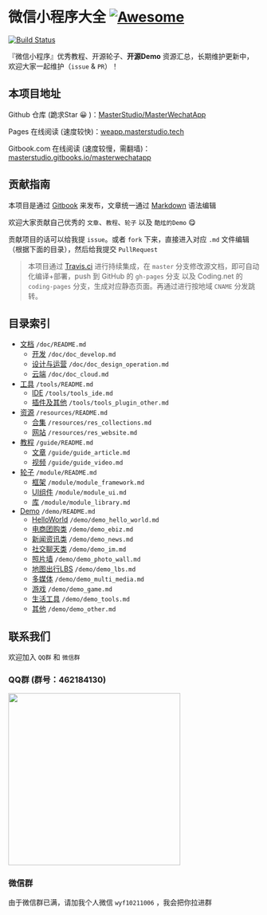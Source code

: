 # 微信小程序大全 [![Awesome](https://ws3.sinaimg.cn/large/006tNc79ly1fhkva866jij302n00k0rq.jpg)](https://github.com/MasterStudio/MasterCenter)

[![Build Status](https://travis-ci.org/MasterStudio/MasterWechatApp.svg?branch=master)](https://travis-ci.org/MasterStudio/MasterWechatApp)

『微信小程序』优秀教程、开源轮子、**开源Demo** 资源汇总，长期维护更新中，欢迎大家一起维护（`issue` & `PR`）！

## 本项目地址

Github 仓库 (跪求Star 😀 )：[MasterStudio/MasterWechatApp](https://github.com/MasterStudio/MasterWechatApp)

Pages 在线阅读 (速度较快)：[weapp.masterstudio.tech](http://weapp.masterstudio.tech/)

Gitbook.com 在线阅读 (速度较慢，需翻墙)：[masterstudio.gitbooks.io/masterwechatapp](https://masterstudio.gitbooks.io/masterwechatapp/)

## 贡献指南

本项目是通过 [Gitbook](https://github.com/MasterStudio/MasterGitbook) 来发布，文章统一通过 [Markdown](http://www.jianshu.com/p/q81RER) 语法编辑

欢迎大家贡献自己优秀的 `文章`、`教程`、`轮子` 以及 `酷炫的Demo` 😋

贡献项目的话可以给我提 `issue`。或者 `fork` 下来，直接进入对应 `.md` 文件编辑（根据下面的目录），然后给我提交 `PullRequest`

> 本项目通过 [Travis.ci](https://travis-ci.org/MasterStudio/MasterWechatApp) 进行持续集成，在 `master` 分支修改源文档，即可自动化编译+部署，push 到 GitHub 的 `gh-pages` 分支 以及 Coding.net 的 `coding-pages` 分支，生成对应静态页面。再通过进行按地域 `CNAME` 分发跳转。

## 目录索引

- [文档](doc/README.md)  `/doc/README.md`
  - [开发](doc/doc_develop.md)    `/doc/doc_develop.md`
  - [设计与运营](doc/doc_design_operation.md)  `/doc/doc_design_operation.md`
  - [云端](doc/doc_cloud.md) `/doc/doc_cloud.md`
- [工具](tools/README.md) `/tools/README.md`
  - [IDE](tools/tools_ide.md)   `/tools/tools_ide.md`
  - [插件及其他](tools/tools_plugin_other.md)  `/tools/tools_plugin_other.md`
- [资源](resources/README.md)  `/resources/README.md`
  - [合集](resources/res_collections.md)  `/resources/res_collections.md`
  - [网站](resources/res_website.md)  `/resources/res_website.md`
- [教程](guide/README.md)  `/guide/README.md`
  - [文章](guide/guide_article.md)  `/guide/guide_article.md`
  - [视频](guide/guide_video.md)  `/guide/guide_video.md`
- [轮子](module/README.md)  `/module/README.md`
  - [框架](module/module_framework.md)  `/module/module_framework.md`
  - [UI组件](module/module_ui.md)  `/module/module_ui.md`
  - [库](module/module_library.md)  `/module/module_library.md`
- [Demo](demo/README.md)  `/demo/README.md`
  - [HelloWorld](demo/demo_hello_world.md)   `/demo/demo_hello_world.md`
  - [电商团购类](demo/demo_ebiz.md)   `/demo/demo_ebiz.md`
  - [新闻资讯类](demo/demo_news.md)   `/demo/demo_news.md`
  - [社交聊天类](demo/demo_im.md)   `/demo/demo_im.md`
  - [照片墙](demo/demo_photo_wall.md)   `/demo/demo_photo_wall.md`
  - [地图出行LBS](demo/demo_lbs.md)   `/demo/demo_lbs.md`
  - [多媒体](demo/demo_multi_media.md)   `/demo/demo_multi_media.md`
  - [游戏](demo/demo_game.md)   `/demo/demo_game.md`
  - [生活工具](demo/demo_tools.md)   `/demo/demo_tools.md`
  - [其他](demo/demo_other.md)   `/demo/demo_other.md`

## 联系我们

欢迎加入 `QQ群` 和 `微信群`

### QQ群 (群号：462184130)

<img src="http://ogl5vjc1c.bkt.clouddn.com/image/master/wechat/group_qq_1.png" width="345px" />

### 微信群

由于微信群已满，请加我个人微信 `wyf10211006` ，我会把你拉进群
